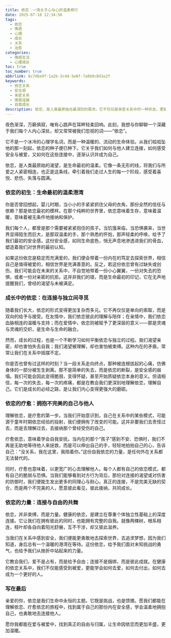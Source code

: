 ```yaml
---
title: 依恋：一场关于心与心的温柔修行
date: 2025-07-18 12:34:56
tags:
  - 依恋
  - 情感
  - 心理
  - 成长
  - 关系
  - 治愈
categories:
  - 情感生活
  - 心理成长
toc: true
toc_number: true
abbrlink: 8c7d6e9f-1a2b-3c4d-5e6f-7a8b9c0d1e2f
keywords:
  - 依恋关系
  - 安全感
  - 亲密关系
  - 情感连接
  - 自我成长
description: 依恋，是人类最原始也最深刻的需求。它不仅仅是亲密关系中的一种状态，更是我们与世界建立连接、感受爱与被爱的基石。这篇文章将带你走进依恋的内心世界，探索它如何塑造我们，又如何通过理解和疗愈，让我们在连接中找到真正的自由与力量。
---
```


夜色渐深，万籁俱寂，唯有心跳声在耳畔轻柔回响。此刻，我想与你聊聊一个深藏于我们每个人内心深处，却又常常被我们忽视的词——“依恋”。

它不是一个冰冷的心理学名词，而是一种温暖的、流动的生命体验。从我们呱呱坠地的那一刻起，依恋的种子便已种下。它关乎我们如何与他人建立连接，如何感受安全与被爱，又如何在这些连接中，逐渐认识并成为自己。

依恋，是人类最原始的渴望，是生命最初的温柔。它像一条无形的线，将我们与所爱之人紧密相连，也正是这条线，牵引着我们走过人生的每一个阶段，感受着喜悦、悲伤、失落与圆满。

### 依恋的初生：生命最初的温柔港湾

你是否曾回想起，婴儿时期，当小小的手紧紧抓住父母的衣角，那份全然的信任与依赖？那是依恋最初的模样。在那个纯粹的世界里，依恋意味着生存，意味着温暖，意味着被无条件地接纳和保护。

我们每个人，都曾是那个需要被紧紧抱住的孩子。当饥饿来临，当恐惧袭来，当世界显得陌生而巨大，是那双温柔的手，那个熟悉的怀抱，那声轻柔的呼唤，给予了我们最初的安全感。这份安全感，如同生命底色，悄无声息地渗透进我们的骨血，塑造着我们对世界的最初认知。

如果这份依恋是稳定而充满爱的，我们便会带着一份内在的笃定去探索世界，相信自己是值得被爱的，相信世界是充满善意的。反之，若这份依恋曾有过缺失或创伤，我们可能会在未来的关系中，不自觉地带着一份小心翼翼，一份对失去的恐惧，或者一份对亲密的抗拒。这并非我们的错，而是生命最初的印记，它在无声地提醒我们，曾经的渴望与未被满足。

### 成长中的依恋：在连接与独立间寻觅

随着我们长大，依恋的形式变得更加复杂而多元。它不再仅仅是单向的索取，而是双向的给予与接受。在友情中，我们依恋彼此的理解与陪伴；在亲情中，我们依恋血脉相连的温暖与支持；而在爱情中，依恋则被赋予了更深层的意义——那是灵魂与灵魂的交织，是生命与生命的融合。

然而，成长的过程，也是一个不断学习如何平衡依恋与独立的过程。我们渴望亲密，却也害怕失去自我；我们渴望被理解，却也害怕被束缚。这种内在的矛盾，常常让我们在关系中摇摆不定。

你是否也曾有过这样的时刻？当一段关系走向终点，那种被连根拔起的心痛，仿佛身体的一部分被生生剥离。那不是简单的失去，而是依恋的断裂，是安全感的崩塌。我们可能会因此变得脆弱，变得怀疑，甚至开始质疑依恋本身的意义。但请相信，每一次的失去，每一次的疼痛，都是在教会我们更深刻地理解依恋，理解自己。它们是成长的必经之路，是让我们内心变得更强大的磨砺。

### 依恋的疗愈：拥抱不完美的自己与他人

理解依恋，是疗愈的第一步。当我们开始意识到，自己在关系中的某些模式，可能源于童年时期依恋经验的投射，我们便拥有了改变的可能。这并非要我们去责怪过去，而是去理解过去，去接纳那个曾经受伤的自己。

疗愈依恋，意味着学会自我安抚。当内在的那个“孩子”感到不安、恐惧时，我们不再是无助地等待他人来拯救，而是可以伸出自己的手，轻轻地拍拍自己的心，告诉自己：“没关系，我在这里，我陪着你。”这份自我依恋的力量，是任何外在关系都无法替代的。

同时，疗愈也意味着，以更宽广的心去理解他人。每个人都有自己的依恋模式，都有自己的脆弱与恐惧。当我们能够看到对方行为背后，那份对连接的渴望或对伤害的防御时，我们便能生发出更多的同理心与耐心。真正的连接，不是完美无缺的契合，而是两个不完美的人，愿意彼此看见，彼此接纳，共同成长。

### 依恋的力量：连接与自由的共舞

依恋，并非束缚，而是力量。健康的依恋，是建立在尊重个体独立性基础上的深度连接。它让我们在拥有彼此的同时，也能拥有完整的自我。就像两棵树，根系相连，枝叶却各自向着阳光舒展，互不干涉，却又彼此滋养。

当我们在关系中感到安全，我们便能更勇敢地去探索世界，去追求梦想，因为我们知道，身后总有一个温暖的港湾在等待。这份依恋，给予我们面对未知挑战的勇气，也给予我们从挫折中站起来的力量。

它教会我们，爱不是占有，而是给予自由；连接不是捆绑，而是彼此成就。在健康的依恋关系中，我们不仅能感受到被爱，更能学会如何去爱，如何去付出，如何去成为一个更好的人。

### 写在最后

亲爱的你，依恋是我们生命中永恒的主题。它既是挑战，也是馈赠。愿我们都能在理解依恋、疗愈依恋的旅程中，找到属于自己的那份内在安全感，学会温柔地拥抱自己，也勇敢地去连接他人。

愿你我都能在爱与被爱中，找到真正的自由与归属，让生命因依恋而更加丰盛，更加温暖。